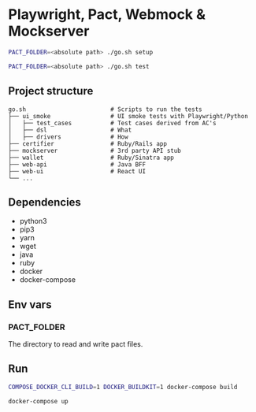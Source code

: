# Playwright, Pact, Webmock & Mockserver

```bash
PACT_FOLDER=<absolute path> ./go.sh setup
```

```bash
PACT_FOLDER=<absolute path> ./go.sh test
```

## Project structure

    go.sh                        # Scripts to run the tests
    ├── ui_smoke                 # UI smoke tests with Playwright/Python
    │   ├── test_cases           # Test cases derived from AC's
    │   ├── dsl                  # What
    │   ├── drivers              # How
    ├── certifier                # Ruby/Rails app
    ├── mockserver               # 3rd party API stub
    ├── wallet                   # Ruby/Sinatra app
    ├── web-api                  # Java BFF
    ├── web-ui                   # React UI
    └── ...

## Dependencies

- python3
- pip3
- yarn
- wget
- java
- ruby
- docker
- docker-compose

## Env vars

### PACT_FOLDER
The directory to read and write pact files.

## Run

```bash
COMPOSE_DOCKER_CLI_BUILD=1 DOCKER_BUILDKIT=1 docker-compose build
```

```bash
docker-compose up
```
